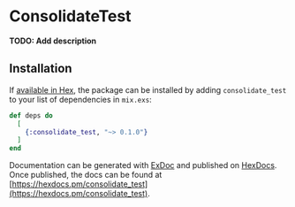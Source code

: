 # ConsolidateTest

**TODO: Add description**

## Installation

If [available in Hex](https://hex.pm/docs/publish), the package can be installed
by adding `consolidate_test` to your list of dependencies in `mix.exs`:

```elixir
def deps do
  [
    {:consolidate_test, "~> 0.1.0"}
  ]
end
```

Documentation can be generated with [ExDoc](https://github.com/elixir-lang/ex_doc)
and published on [HexDocs](https://hexdocs.pm). Once published, the docs can
be found at [https://hexdocs.pm/consolidate_test](https://hexdocs.pm/consolidate_test).

